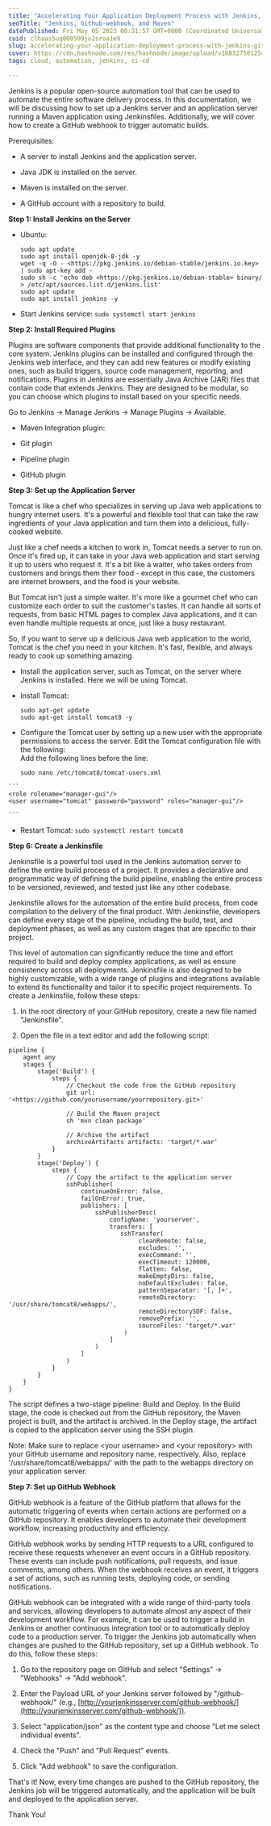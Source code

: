 ```yaml
---
title: "Accelerating Your Application Deployment Process with Jenkins, GitHub Webhook, and Maven for Smooth Software Delivery"
seoTitle: "Jenkins, Github-webhook, and Maven"
datePublished: Fri May 05 2023 08:31:57 GMT+0000 (Coordinated Universal Time)
cuid: clhaas5uq000509jo2sroa1e9
slug: accelerating-your-application-deployment-process-with-jenkins-github-webhook-and-maven-for-smooth-software-delivery
cover: https://cdn.hashnode.com/res/hashnode/image/upload/v1683275012546/37c6b364-7c31-49a6-b3c8-645117474cdc.jpeg
tags: cloud, automation, jenkins, ci-cd

---
```


Jenkins is a popular open-source automation tool that can be used to automate the entire software delivery process. In this documentation, we will be discussing how to set up a Jenkins server and an application server running a Maven application using Jenkinsfiles. Additionally, we will cover how to create a GitHub webhook to trigger automatic builds.

Prerequisites:

* A server to install Jenkins and the application server.
    
* Java JDK is installed on the server.
    
* Maven is installed on the server.
    
* A GitHub account with a repository to build.
    

**Step 1: Install Jenkins on the Server**

* Ubuntu:
    
    ```plaintext
    sudo apt update
    sudo apt install openjdk-8-jdk -y
    wget -q -O - <https://pkg.jenkins.io/debian-stable/jenkins.io.key> | sudo apt-key add -
    sudo sh -c 'echo deb <https://pkg.jenkins.io/debian-stable> binary/ > /etc/apt/sources.list.d/jenkins.list'
    sudo apt update
    sudo apt install jenkins -y
    
    ```
    
* Start Jenkins service: `sudo systemctl start jenkins`
    

**Step 2: Install Required Plugins**

Plugins are software components that provide additional functionality to the core system. Jenkins plugins can be installed and configured through the Jenkins web interface, and they can add new features or modify existing ones, such as build triggers, source code management, reporting, and notifications. Plugins in Jenkins are essentially Java Archive (JAR) files that contain code that extends Jenkins. They are designed to be modular, so you can choose which plugins to install based on your specific needs.

Go to Jenkins -&gt; Manage Jenkins -&gt; Manage Plugins -&gt; Available.

* Maven Integration plugin:
    
* Git plugin
    
* Pipeline plugin
    
* GitHub plugin
    

**Step 3: Set up the Application Server**

Tomcat is like a chef who specializes in serving up Java web applications to hungry internet users. It's a powerful and flexible tool that can take the raw ingredients of your Java application and turn them into a delicious, fully-cooked website.

Just like a chef needs a kitchen to work in, Tomcat needs a server to run on. Once it's fired up, it can take in your Java web application and start serving it up to users who request it. It's a bit like a waiter, who takes orders from customers and brings them their food - except in this case, the customers are internet browsers, and the food is your website.

But Tomcat isn't just a simple waiter. It's more like a gourmet chef who can customize each order to suit the customer's tastes. It can handle all sorts of requests, from basic HTML pages to complex Java applications, and it can even handle multiple requests at once, just like a busy restaurant.

So, if you want to serve up a delicious Java web application to the world, Tomcat is the chef you need in your kitchen. It's fast, flexible, and always ready to cook up something amazing.

* Install the application server, such as Tomcat, on the server where Jenkins is installed. Here we will be using Tomcat.
    
* Install Tomcat:
    
    ```plaintext
    sudo apt-get update
    sudo apt-get install tomcat8 -y
    
    ```
    
* Configure the Tomcat user by setting up a new user with the appropriate permissions to access the server. Edit the Tomcat configuration file with the following:  
    Add the following lines before the line:
    
    ```plaintext
    sudo nano /etc/tomcat8/tomcat-users.xml
    
    ```
    

````plaintext
```
<role rolename="manager-gui"/>
<user username="tomcat" password="password" roles="manager-gui"/>

```
````

* Restart Tomcat: `sudo systemctl restart tomcat8`
    

**Step 6: Create a Jenkinsfile**

Jenkinsfile is a powerful tool used in the Jenkins automation server to define the entire build process of a project. It provides a declarative and programmatic way of defining the build pipeline, enabling the entire process to be versioned, reviewed, and tested just like any other codebase.

Jenkinsfile allows for the automation of the entire build process, from code compilation to the delivery of the final product. With Jenkinsfile, developers can define every stage of the pipeline, including the build, test, and deployment phases, as well as any custom stages that are specific to their project.

This level of automation can significantly reduce the time and effort required to build and deploy complex applications, as well as ensure consistency across all deployments. Jenkinsfile is also designed to be highly customizable, with a wide range of plugins and integrations available to extend its functionality and tailor it to specific project requirements. To create a Jenkinsfile, follow these steps:

1. In the root directory of your GitHub repository, create a new file named "Jenkinsfile".
    
2. Open the file in a text editor and add the following script:
    

```plaintext
pipeline {
    agent any
    stages {
        stage('Build') {
            steps {
                // Checkout the code from the GitHub repository
                git url: '<https://github.com/yourusername/yourrepository.git>'

                // Build the Maven project
                sh 'mvn clean package'

                // Archive the artifact
                archiveArtifacts artifacts: 'target/*.war'
            }
        }
        stage('Deploy') {
            steps {
                // Copy the artifact to the application server
                sshPublisher(
                    continueOnError: false,
                    failOnError: true,
                    publishers: [
                        sshPublisherDesc(
                            configName: 'yourserver',
                            transfers: [
                               sshTransfer(
                                    cleanRemote: false,
                                    excludes: '',
                                    execCommand: '',
                                    execTimeout: 120000,
                                    flatten: false,
                                    makeEmptyDirs: false,
                                    noDefaultExcludes: false,
                                    patternSeparator: '[, ]+',
                                    remoteDirectory: '/usr/share/tomcat8/webapps/',
                                    remoteDirectorySDF: false,
                                    removePrefix: '',
                                    sourceFiles: 'target/*.war'
                                )
                            ]
                        )
                    ]
                )
            }
        }
    }
}

```

The script defines a two-stage pipeline: Build and Deploy. In the Build stage, the code is checked out from the GitHub repository, the Maven project is built, and the artifact is archived. In the Deploy stage, the artifact is copied to the application server using the SSH plugin.

Note: Make sure to replace &lt;your username&gt; and &lt;your repository&gt; with your GitHub username and repository name, respectively. Also, replace '/usr/share/tomcat8/webapps/' with the path to the webapps directory on your application server.

**Step 7: Set up GitHub Webhook**

GitHub webhook is a feature of the GitHub platform that allows for the automatic triggering of events when certain actions are performed on a GitHub repository. It enables developers to automate their development workflow, increasing productivity and efficiency.

GitHub webhook works by sending HTTP requests to a URL configured to receive these requests whenever an event occurs in a GitHub repository. These events can include push notifications, pull requests, and issue comments, among others. When the webhook receives an event, it triggers a set of actions, such as running tests, deploying code, or sending notifications.

GitHub webhook can be integrated with a wide range of third-party tools and services, allowing developers to automate almost any aspect of their development workflow. For example, it can be used to trigger a build in Jenkins or another continuous integration tool or to automatically deploy code to a production server. To trigger the Jenkins job automatically when changes are pushed to the GitHub repository, set up a GitHub webhook. To do this, follow these steps:

1. Go to the repository page on GitHub and select "Settings" -&gt; "Webhooks" -&gt; "Add webhook".
    
2. Enter the Payload URL of your Jenkins server followed by "/github-webhook/" (e.g., [http://yourjenkinsserver.com/github-webhook/](http://yourjenkinsserver.com/github-webhook/)).
    
3. Select "application/json" as the content type and choose "Let me select individual events".
    
4. Check the "Push" and "Pull Request" events.
    
5. Click "Add webhook" to save the configuration.
    

That's it! Now, every time changes are pushed to the GitHub repository, the Jenkins job will be triggered automatically, and the application will be built and deployed to the application server.

Thank You!